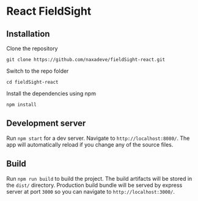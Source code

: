 # React FieldSight

## Installation

Clone the repository

    git clone https://github.com/naxadeve/fieldSight-react.git

Switch to the repo folder

    cd fieldSight-react

Install the dependencies using npm

    npm install

## Development server

Run `npm start` for a dev server. Navigate to `http://localhost:8080/`. The app will automatically reload if you change any of the source files.

## Build

Run `npm run build` to build the project. The build artifacts will be stored in the `dist/` directory. Production build bundle will be served by express server at port `3000` so you can navigate to `http://localhost:3000/`.
